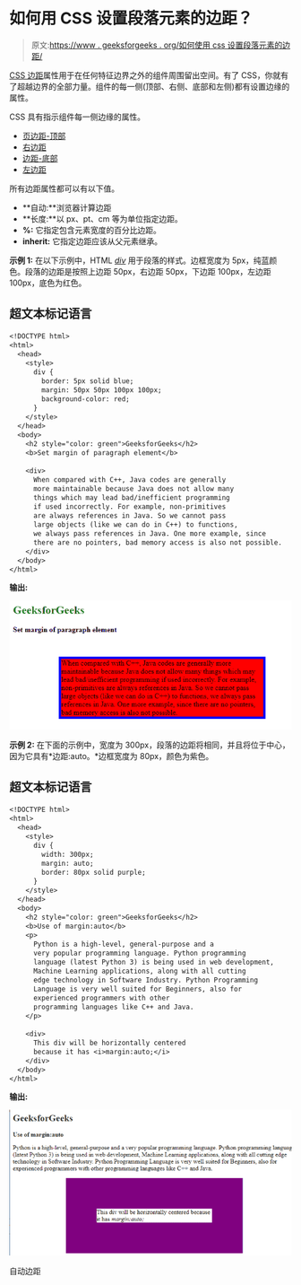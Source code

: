 # 如何用 CSS 设置段落元素的边距？

> 原文:[https://www . geeksforgeeks . org/如何使用 css 设置段落元素的边距/](https://www.geeksforgeeks.org/how-to-set-the-margins-of-a-paragraph-element-using-css/)

[CSS 边距](https://www.geeksforgeeks.org/css-margins-padding/)属性用于在任何特征边界之外的组件周围留出空间。有了 CSS，你就有了超越边界的全部力量。组件的每一侧(顶部、右侧、底部和左侧)都有设置边缘的属性。

CSS 具有指示组件每一侧边缘的属性。

*   [页边距-顶部](https://www.geeksforgeeks.org/css-margin-top-property/)
*   [右边距](https://www.geeksforgeeks.org/css-margin-right-property/)
*   [边距-底部](https://www.geeksforgeeks.org/css-margin-bottom-property/)
*   [左边距](https://www.geeksforgeeks.org/css-margin-left-property/)

所有边距属性都可以有以下值。

*   **自动:**浏览器计算边距
*   **长度:**以 px、pt、cm 等为单位指定边距。
*   **%:** 它指定包含元素宽度的百分比边距。
*   **inherit:** 它指定边距应该从父元素继承。

**示例 1:** 在以下示例中，HTML [*div*](https://www.geeksforgeeks.org/div-tag-html/) 用于段落的样式。边框宽度为 5px，纯蓝颜色。段落的边距是按照上边距 50px，右边距 50px，下边距 100px，左边距 100px，底色为红色。

## 超文本标记语言

```
<!DOCTYPE html>
<html>
  <head>
    <style>
      div {
        border: 5px solid blue;
        margin: 50px 50px 100px 100px;
        background-color: red;
      }
    </style>
  </head>
  <body>
    <h2 style="color: green">GeeksforGeeks</h2>
    <b>Set margin of paragraph element</b>

    <div>
      When compared with C++, Java codes are generally 
      more maintainable because Java does not allow many
      things which may lead bad/inefficient programming
      if used incorrectly. For example, non-primitives 
      are always references in Java. So we cannot pass 
      large objects (like we can do in C++) to functions, 
      we always pass references in Java. One more example, since
      there are no pointers, bad memory access is also not possible.
    </div>
  </body>
</html>
```

**输出:**

![](img/a56578e20838d52952d25b79f8492e81.png)

**示例 2:** 在下面的示例中，宽度为 300px，段落的边距将相同，并且将位于中心，因为它具有*边距:auto。*边框宽度为 80px，颜色为紫色。

## 超文本标记语言

```
<!DOCTYPE html>
<html>
  <head>
    <style>
      div {
        width: 300px;
        margin: auto;
        border: 80px solid purple;
      }
    </style>
  </head>
  <body>
    <h2 style="color: green">GeeksforGeeks</h2>
    <b>Use of margin:auto</b>
    <p>
      Python is a high-level, general-purpose and a
      very popular programming language. Python programming
      language (latest Python 3) is being used in web development,
      Machine Learning applications, along with all cutting
      edge technology in Software Industry. Python Programming
      Language is very well suited for Beginners, also for 
      experienced programmers with other
      programming languages like C++ and Java.
    </p>

    <div>
      This div will be horizontally centered
      because it has <i>margin:auto;</i>
    </div>
  </body>
</html>
```

**输出:**

![](img/45f213d11bb26879ae98a2ffa2394493.png)

自动边距